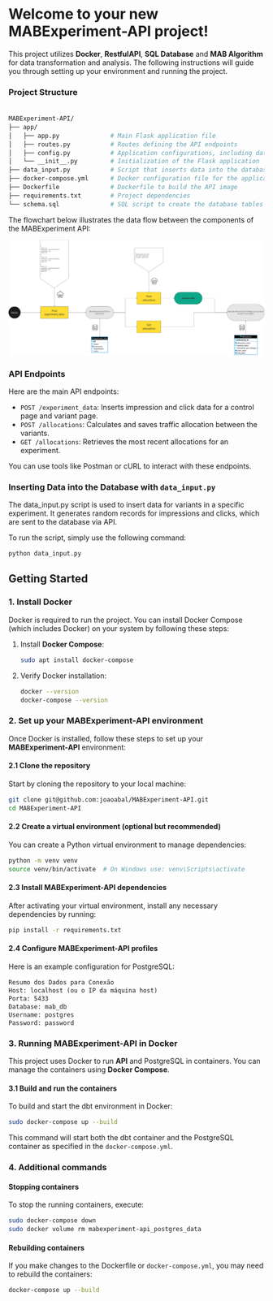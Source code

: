 
# Welcome to your new MABExperiment-API project!

This project utilizes **Docker**, **RestfulAPI**, **SQL Database** and **MAB Algorithm**  for data transformation and analysis. The following instructions will guide you through setting up your environment and running the project.

### Project Structure

```bash

MABExperiment-API/
├── app/
│   ├── app.py              # Main Flask application file
│   ├── routes.py           # Routes defining the API endpoints
│   ├── config.py           # Application configurations, including database connections
│   └── __init__.py         # Initialization of the Flask application
├── data_input.py           # Script that inserts data into the database for the experiments
├── docker-compose.yml      # Docker configuration file for the application and PostgreSQL
├── Dockerfile              # Dockerfile to build the API image
├── requirements.txt        # Project dependencies
└── schema.sql              # SQL script to create the database tables

```

The flowchart below illustrates the data flow between the components of the MABExperiment API:


![Fluxograma do MABExperiment-API](./fluxograma.png)


### API Endpoints 

Here are the main API endpoints:

- `POST /experiment_data`: Inserts impression and click data for a control page and variant page.
- `POST /allocations`: Calculates and saves traffic allocation between the variants.
- `GET /allocations`: Retrieves the most recent allocations for an experiment.

You can use tools like Postman or cURL to interact with these endpoints.

### Inserting Data into the Database with `data_input.py`

The data_input.py script is used to insert data for variants in a specific experiment. It generates random records for impressions and clicks, which are sent to the database via API.

To run the script, simply use the following command:

```bash
python data_input.py
```

## Getting Started

### 1. Install Docker

Docker is required to run the project. You can install Docker Compose (which includes Docker) on your system by following these steps:

1. Install **Docker Compose**:
   ```bash
   sudo apt install docker-compose
   ```

2. Verify Docker installation:
   ```bash
   docker --version
   docker-compose --version
   ```

### 2. Set up your MABExperiment-API environment

Once Docker is installed, follow these steps to set up your **MABExperiment-API** environment:

#### 2.1 Clone the repository

Start by cloning the repository to your local machine:
```bash
git clone git@github.com:joaoabal/MABExperiment-API.git
cd MABExperiment-API
```

#### 2.2 Create a virtual environment (optional but recommended)

You can create a Python virtual environment to manage dependencies:

```bash
python -m venv venv
source venv/bin/activate  # On Windows use: venv\Scripts\activate
```

#### 2.3 Install MABExperiment-API dependencies

After activating your virtual environment, install any necessary dependencies by running:

```bash
pip install -r requirements.txt
```

#### 2.4 Configure MABExperiment-API profiles

Here is an example configuration for PostgreSQL:

```
Resumo dos Dados para Conexão
Host: localhost (ou o IP da máquina host)
Porta: 5433
Database: mab_db
Username: postgres
Password: password
```


### 3. Running MABExperiment-API in Docker

This project uses Docker to run **API** and PostgreSQL in containers. You can manage the containers using **Docker Compose**.

#### 3.1 Build and run the containers

To build and start the dbt environment in Docker:

```bash
sudo docker-compose up --build
```

This command will start both the dbt container and the PostgreSQL container as specified in the `docker-compose.yml`.

### 4. Additional commands

#### Stopping containers
To stop the running containers, execute:

```bash
sudo docker-compose down
sudo docker volume rm mabexperiment-api_postgres_data
```

#### Rebuilding containers
If you make changes to the Dockerfile or `docker-compose.yml`, you may need to rebuild the containers:

```bash
docker-compose up --build
```

